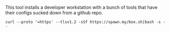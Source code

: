 This tool installs a developer workstation with a bunch of tools that have their configs sucked down from a github repo. 


    curl --proto '=https' --tlsv1.2 -sSf https://spawn.my/box.sh|bash -s --
